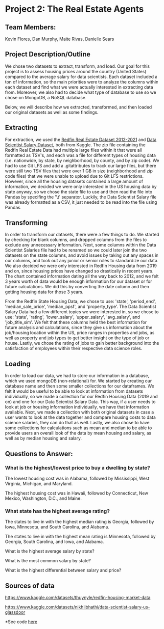 # Project 2: The Real Estate Agents

## Team Members:
Kevin Flores, Dan Murphy, Maite Rivas, Danielle Sears

## Project Description/Outline
We chose two datasets to extract, transform, and load. Our goal for this project is to assess housing prices around the country (United States) compared to the average salary for data scientists. Each dataset included a ton of information, so the main priorities were to analyze the columns within each dataset and find what we were actually interested in extracting data from. Moreover, we also had to decide what type of database to use so we chose on MongoDB, a NoSQL database. 

Below, we will describe how we extracted, transformed, and then loaded our original datasets as well as some findings.

## Extracting
For extraction, we used the [Redfin Real Estate Dataset 2012-2021](https://www.kaggle.com/datasets/thuynyle/redfin-housing-market-data) and [Data Scientist Salary Dataset](https://www.kaggle.com/datasets/nikhilbhathi/data-scientist-salary-us-glassdoor), both from Kaggle. The zip file containing the Redfin Real Estate Data had multiple large files within it that were all formatted as TSV's, and each was a file for different types of housing data (i.e. nationwide, by state, by neighborhood, by county, and by zip code). We had to use Git LFS and add a .gitattributes to track our large files, but there were still two TSV files that were over 1 GB in size (neighborhood and zip code files) that we were unable to upload due to Git LFS restrictions. However, since all the housing datasets contained a large amount of information, we decided we were only interested in the US housing data by state anyway, so we chose the state file to use and then read the file into Pandas by specifing the '\t' separator. Luckily, the Data Scientist Salary file was already formatted as a CSV, it just needed to be read into the file using Pandas.

## Transforming
In order to transform our datasets, there were a few things to do. We started by checking for blank columns, and dropped columns from the files to exclude any unnecessary information. Next, some columns within the Data Scientist Salaries file had to be renamed so we could later join the two datasets on the state columns, and avoid issues by taking out any spaces in our columns, and took out any junior or senior roles to standardize our data. We also decided we were only interested in Redfin Housing data from 2019 and on, since housing prices have changed so drastically in recent years. The chart contained information dating all the way back to 2012, and we felt 3 years worth of data would be enough information for our dataset or for future calculations. We did this by converting the date column and then getting housing data for those 3 years. 

From the Redfin State Housing Data, we chose to use: 'state', 'period_end', 'median_sale_price', 'median_ppsf', and 'property_type'. The Data Scientist Salary Data had a few different topics we were interested in, so we chose to use: 'state', 'rating', 'lower_salary', 'upper_salary', 'avg_salary', and 'job_title_sim'. We felt that these columns held the best information for future analysis and calculations, since they give us information about the job/housing location within the US, price ranges in properties and jobs, as well as property and job types to get better insight on the type of job or house. Lastly, we chose the rating of jobs to gain better background into the satisfaction of employees within their respective data science roles.

## Loading
In order to load our data, we had to store our information in a database, which we used mongoDB (non-relational) for. We started by creating our database name and then some smaller collections for our dataframes. We felt it would be useful to be able to look at information from datasets individually, so we made a collection for our Redfin Housing Data (2019 and on) and one for our Data Scientist Salary Data. This way, if a user needs to look at job or housing information individually, we have that information available. Next, we made a collection with both original datasets in case a user wants to look at the data together and compare housing costs to data science salaries, they can do that as well. Lastly, we also chose to have some collections for calculations such as mean and median to be able to provide users an overall look of the data by mean housing and salary, as well as by median housing and salary. 

## Questions to Answer:


### What is the highest/lowest price to buy a dwelling by state?

The lowest housing cost was in Alabama, followed by Mississippi, West Virginia, Michigan, and Maryland.

The highest housing cost was in Hawaii, followed by Connecticut, New Mexico, Washington, D.C., and Maine.


### What state has the highest average rating?

The states to live in with the highest median rating is Georgia, followed by Iowa, Minnesota, and South Carolina, and Alabama.

The states to live in with the highest mean rating is Minnesota, followed by Georgia, South Carolina, and Iowa, and Alabama.



What is the highest average salary by state?

What is the most common salary by state?

What is the highest differential between salary and price?



## Sources of data
https://www.kaggle.com/datasets/thuynyle/redfin-housing-market-data

https://www.kaggle.com/datasets/nikhilbhathi/data-scientist-salary-us-glassdoor


*See code [here](Code_Scripts/data_science_housing.ipynb)
